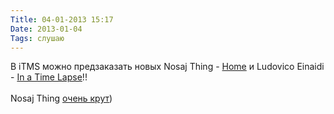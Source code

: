 ```yaml
---
Title: 04-01-2013 15:17
Date: 2013-01-04
Tags: слушаю
---
```


<div class="text">В iTMS можно предзаказать новых Nosaj Thing - <a href="https://itunes.apple.com/ru/album/home/id583365385">Home</a> и Ludovico Einaidi - <a href="https://itunes.apple.com/ru/album/in-a-time-lapse/id586716152">In a Time Lapse</a>!!<br /><br />
Nosaj Thing <a href="http://www.youtube.com/watch?v=Kt8uKdGUR9I">очень крут</a>)</div>